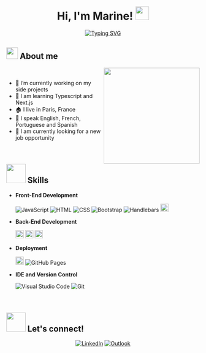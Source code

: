 <h1 align="center"><b>Hi, I'm Marine! </b><img src="https://media.giphy.com/media/hvRJCLFzcasrR4ia7z/giphy.gif" width="35"></h1>

<p align="center">
<a href="https://git.io/typing-svg"><img src="https://readme-typing-svg.herokuapp.com?font=Play&size=30&duration=3000&pause=1000&color=F28963&center=true&vCenter=true&width=750&lines=Welcome+to+my+profile!;I+am+a+Full+Stack+Developer;Passionate+about+coding+and+creating+cool+apps;Always+looking+to+learn%2C+improve+and+grow;Ready+to+take+on+new+challenges;Check+out+my+work+below!" alt="Typing SVG" /></a>
</p>

## <img src = "https://res.cloudinary.com/dm6a8aocc/image/upload/v1676403602/ezgif-2-874cf25e3c_yvenkc.gif" width = 30px> About me
<img align="right" src="https://res.cloudinary.com/dm6a8aocc/image/upload/v1676397152/ezgif-4-3bee1beaf4_utntyn.gif" width = 250px>

<br>

- 🔭 I’m currently working on my side projects
- 📓 I am learning Typescript and Next.js
- 🏠 I live in Paris, France
- 💬 I speak English, French, Portuguese and Spanish
- 🏢 I am currently looking for a new job opportunity



<br>

## <img src = "https://res.cloudinary.com/dm6a8aocc/image/upload/v1676403603/ezgif-2-4517bbae6d_uhkjjq.gif" width = 50px> Skills

  
- **Front-End Development**

   <img alt="JavaScript" src="https://img.shields.io/badge/JavaScript%20-%23F7DF1E.svg?logo=javascript&logoColor=black">
   <img alt="HTML" src="https://img.shields.io/badge/HTML5%20-%23E34F26.svg?logo=html5&logoColor=white">
   <img alt="CSS" src="https://img.shields.io/badge/CSS%20-%231572B6.svg?logo=css3&logoColor=white">
   <img alt="Bootstrap" src="https://img.shields.io/badge/Bootstrap-%23563D7C.svg?style=flat&logo=bootstrap&logoColor=white" />
   <img alt="Handlebars" src="https://img.shields.io/badge/-Handlebars-orange" />
   <img alt="React" src="https://img.shields.io/badge/React-20232A?style=for-the-badge&logo=react&logoColor=61DAFB" height="21px" />
   
- **Back-End Development**

  <img alt="Node" src="https://img.shields.io/badge/Node.js-43853D?style=for-the-badge&logo=node.js&logoColor=white" height="21px" />
  <img alt="Express" src="https://img.shields.io/badge/Express.js-404D59?style=for-the-badge" height="21px"/>
  <img alt="MongoDB" src="https://img.shields.io/badge/MongoDB-4EA94B?style=for-the-badge&logo=mongodb&logoColor=white" height="21px" />

- **Deployment**

  <img alt="Netlify" src="https://img.shields.io/badge/Netlify-00C7B7?style=for-the-badge&logo=netlify&logoColor=white" height="21px" />
  <img alt="GitHub Pages" src="https://img.shields.io/badge/GitHub%20Pages-%23327FC7.svg?style=flat&llogo=github&logoColor=white">


- **IDE and Version Control**

    <img alt="Visual Studio Code" src="https://img.shields.io/badge/Visual%20Studio%20Code-0078d7.svg?logo=visual-studio-code&logoColor=white">
    <img alt="Git" src="https://img.shields.io/badge/Git%20-%23F05033.svg?logo=git&logoColor=white">



<br>

## <img src = "https://res.cloudinary.com/dm6a8aocc/image/upload/v1676403283/ezgif-2-b9ccac1bea_qozsar.gif" width = 50px> Let's connect!

<p align="center">
   <a href="https://www.linkedin.com/in/marine-drp/"><img alt="LinkedIn" src="https://res.cloudinary.com/dm6a8aocc/image/upload/v1676405523/icons8-linkedin-64_vfl3sv.png" /></a>
   <a href="mailto:marine.drp@outlook.com"><img alt="Outlook" src="https://res.cloudinary.com/dm6a8aocc/image/upload/v1676405523/icons8-microsoft-outlook-64_kkyjo3.png" /></a>
</p>
